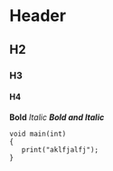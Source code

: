 # Header
## H2
### H3
#### H4

**Bold**
*Italic*
***Bold and Italic***


```
void main(int)
{
   print("aklfjalfj");
}

```
